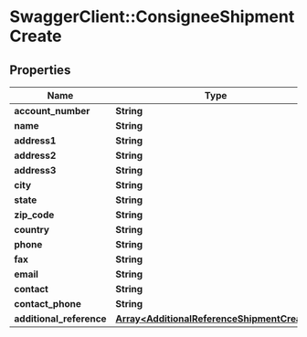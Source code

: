 # SwaggerClient::ConsigneeShipmentCreate

## Properties
Name | Type | Description | Notes
------------ | ------------- | ------------- | -------------
**account_number** | **String** |  | [optional] 
**name** | **String** |  | [optional] 
**address1** | **String** |  | 
**address2** | **String** |  | [optional] 
**address3** | **String** |  | [optional] 
**city** | **String** |  | 
**state** | **String** |  | [optional] 
**zip_code** | **String** |  | 
**country** | **String** |  | 
**phone** | **String** |  | [optional] 
**fax** | **String** |  | [optional] 
**email** | **String** |  | [optional] 
**contact** | **String** |  | [optional] 
**contact_phone** | **String** |  | [optional] 
**additional_reference** | [**Array&lt;AdditionalReferenceShipmentCreate&gt;**](AdditionalReferenceShipmentCreate.md) |  | [optional] 

